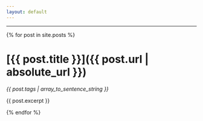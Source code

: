 ```yaml
---
layout: default
---
```


---

{% for post in site.posts %}
# [{{ post.title }}]({{ post.url | absolute_url }})
*{{ post.tags | array_to_sentence_string }}*

{{ post.excerpt }}

{% endfor %}